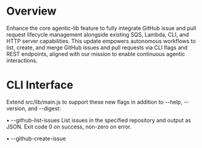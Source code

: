# Overview

Enhance the core agentic-lib feature to fully integrate GitHub issue and pull request lifecycle management alongside existing SQS, Lambda, CLI, and HTTP server capabilities. This update empowers autonomous workflows to list, create, and merge GitHub issues and pull requests via CLI flags and REST endpoints, aligned with our mission to enable continuous agentic interactions.

# CLI Interface

Extend src/lib/main.js to support these new flags in addition to --help, --version, and --digest:

• --github-list-issues <owner> <repo>  List issues in the specified repository and output as JSON. Exit code 0 on success, non-zero on error.

• --github-create-issue <owner> <repo> <title> [body]  Create a new issue with given title and optional body. Output created issue details as JSON.

• --github-list-pull-requests <owner> <repo>  List open pull requests in the specified repository. Output as JSON.

• --github-create-pull-request <owner> <repo> <head> <base> <title> [body]  Create a pull request from head into base branch with title and optional body. Output created pull request details as JSON.

• --github-merge-pull-request <owner> <repo> <pull_number>  Merge the specified pull request. Output merge result as JSON.

Maintain existing error logging and call counting when VERBOSE_STATS is enabled.

# HTTP Server Endpoints

Extend sandbox/source/server.js to expose new routes alongside /health, /metrics, /openapi.json, and /docs:

• GET /github/issues?owner={owner}&repo={repo}
  Returns list of issues as JSON. Validates query schema with Zod. Records request and failure metrics. Enforces IP rate limiting.

• POST /github/issues
  JSON body: { owner, repo, title, body }
  Creates a new issue and returns created issue details as JSON. Protect with Basic Auth if GITHUB_USER/GITHUB_PASS are set.

• GET /github/pull-requests?owner={owner}&repo={repo}
  Returns list of open pull requests as JSON. Validates query schema and records metrics.

• POST /github/pull-requests
  JSON body: { owner, repo, head, base, title, body }
  Creates a new pull request and returns details as JSON. Basic Auth and schema validation required.

• POST /github/merge-pull-request
  JSON body: { owner, repo, pull_number }
  Merges the specified pull request and returns merge outcome as JSON. Basic Auth and schema validation required.

# GitHub API Utilities

Export reusable functions in src/lib/main.js:

• listIssues(owner: string, repo: string): Promise<object>

• createIssue(owner: string, repo: string, title: string, body?: string): Promise<object>

• listPullRequests(owner: string, repo: string): Promise<object>

• createPullRequest(owner: string, repo: string, head: string, base: string, title: string, body?: string): Promise<object>

• mergePullRequest(owner: string, repo: string, pullNumber: number): Promise<object>

Each utility uses fetch against GITHUB_API_BASE_URL with retry logic on rate limits, structured logging via logInfo and logError, and clear error messages on failure.

# Success Criteria & Testing

• All existing tests must pass without modification.

• Add unit tests mocking fetch for each new utility function to simulate success and failure scenarios.

• Add CLI tests for each new flag, verifying console output, exit codes, and error handling under invalid inputs.

• Add sandbox tests for each HTTP route, validating status codes, request and response schema, authentication failures, rate limiting, and metrics recording.

# Documentation & README Updates

• Update sandbox/README.md Key Features to include new GitHub CLI flags and HTTP endpoints for issues and pull requests.

• Add examples for each CLI flag in sandbox/docs/SERVER.md under CLI Examples.

• Add HTTP examples for the new routes in sandbox/docs/SERVER.md under HTTP Examples.

• Update openapi.json paths object to define the new GitHub operations with request and response schemas.

• Document each GitHub API utility in sandbox/docs/GITHUB_API.md with example payloads and responses.

# Dependencies & Constraints

• Modify only src/lib/main.js, sandbox/source/server.js, sandbox/tests/, sandbox/docs/, sandbox/README.md, and openapi.json.

• Use only global fetch, zod, and existing dependencies. No new runtime dependencies.

• Maintain ESM compatibility, existing coding style, and alignment with the mission statement.